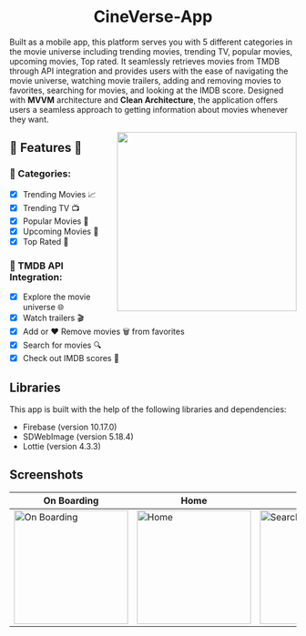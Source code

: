 <h1 align="center">
    CineVerse-App
</h1>

Built as a mobile app, this platform serves you with 5 different categories in the movie universe including trending movies, trending TV, popular movies, upcoming movies, Top rated. It seamlessly retrieves movies from TMDB through API integration and provides users with the ease of navigating the movie universe, watching movie trailers, adding and removing movies to favorites, searching for movies, and looking at the IMDB score. Designed with **MVVM** architecture and **Clean Architecture**, the application offers users a seamless approach to getting information about movies whenever they want.

<img  align="right" width="315" src="https://github.com/duman011/CineVerse-App/assets/81991720/0fe87332-9c53-442c-860a-c576ed4b1e4f">

## 🎥 Features 🍿
### 🎥 Categories:
- [x] Trending Movies 📈 
- [x] Trending TV 📺 
- [x] Popular Movies 👑 
- [x] Upcoming Movies 🚀 
- [x] Top Rated 🌟

### 📡 TMDB API Integration: 
- [x] Explore the movie universe 🌐 
- [x] Watch trailers 🎬 
- [x] Add or ❤️ Remove movies 🗑️ from favorites
- [x] Search for movies 🔍 
- [x] Check out IMDB scores 🌟 

## Libraries

This app is built with the help of the following libraries and dependencies:

- Firebase (version 10.17.0)
- SDWebImage (version 5.18.4)
- Lottie (version 4.3.3)
## Screenshots

| On Boarding                                                                          | Home                                                                          | Search                                                                          | Food Detail                                                                          | Drawer                                                                          | Cart                                                                          
|---------------------------------------------------------------------------------|--------------------------------------------------------------------------------------|------------------------------------------------------------------------------------------|-------------------------------------------------------------------------------------|-----------------------------------------------------------------------------------------|-----------------------------------------------------------------------------------------|
| <img src="https://github.com/Honor13/Food-Ordering-App/assets/53227891/b3df5333-3520-42f2-9f95-c8a43e1778f3" alt="On Boarding" style="width:200px"/> | <img src="https://github.com/Honor13/Food-Ordering-App/assets/53227891/5be63e7c-aff1-48e3-93fb-111a5923008a" alt="Home" style="width:200px"/> | <img src="https://github.com/Honor13/Food-Ordering-App/assets/53227891/6f706140-5fa0-4d32-9a95-d5547b3af27c" alt="Search" style="width:200px"/> |  <img src="https://github.com/Honor13/Food-Ordering-App/assets/53227891/5a78b58c-5702-44f4-8942-b17f09af7103" alt="Food Detail" style="width:200px"/> | <img src="https://github.com/Honor13/Food-Ordering-App/assets/53227891/03b7a69d-dfcf-40da-bad1-6bd97d9fadcb" alt="Drawer" style="width:200px"/> | <img src="https://github.com/Honor13/Food-Ordering-App/assets/53227891/4618f538-fc8e-45b2-8e30-dbad3400c039" alt="Cart" style="width:200px"/> |
